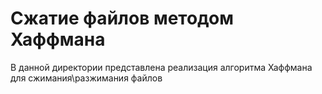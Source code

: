 # Сжатие файлов методом Хаффмана

В данной директории представлена реализация алгоритма Хаффмана для сжимания\разжимания файлов
